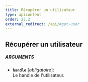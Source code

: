 ```yaml
---
title: Récupérer un utilisateur
type: apicontent
order: 23.2
external_redirect: /api/#get-user
---
```


## Récupérer un utilisateur
##### ARGUMENTS
* **`handle`** [*obligatoire*]:  
    Le handle de l'utilisateur.